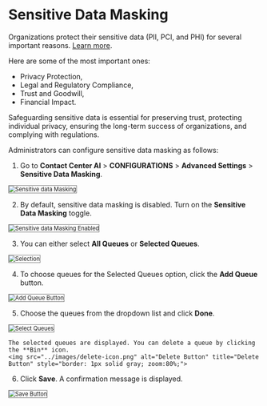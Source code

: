 # Sensitive Data Masking

Organizations protect their sensitive data (PII, PCI, and PHI) for several important reasons. [Learn more](../advanced-settings/handling-sensitive-data.md).

Here are some of the most important ones:

* Privacy Protection,
* Legal and Regulatory Compliance,
* Trust and Goodwill,
* Financial Impact.

Safeguarding sensitive data is essential for preserving trust, protecting individual privacy, ensuring the long-term success of organizations, and complying with regulations.

Administrators can configure sensitive data masking as follows:

1. Go to **Contact Center AI** > **CONFIGURATIONS** > **Advanced Settings** > **Sensitive Data Masking**.
<img src="../images/advanced-settings-sensitive-data-masking.png" alt="Sensitive data Masking" title="Sensitive Data Masking" style="border: 1px solid gray; zoom:80%;">

2. By default, sensitive data masking is disabled. Turn on the **Sensitive Data Masking** toggle.  
<img src="../images/sensitive-data-masking-enabled.png" alt="Sensitive data Masking Enabled" title="Sensitive Data Masking Enabled" style="border: 1px solid gray; zoom:80%;">

3. You can either select **All Queues** or **Selected Queues**.
<img src="../images/selected-queues.png" alt="Selection" title="Selection" style="border: 1px solid gray; zoom:80%;">

4. To choose queues for the Selected Queues option, click the **Add Queue** button.  
<img src="../images/add-queue-button.png" alt="Add Queue Button" title="Add Queue Button" style="border: 1px solid gray; zoom:80%;">

5. Choose the queues from the dropdown list and click **Done**.  
<img src="../images/select-queues.png" alt="Select Queues" title="Select Queues" style="border: 1px solid gray; zoom:80%;">  

    The selected queues are displayed. You can delete a queue by clicking the **Bin** icon.  
    <img src="../images/delete-icon.png" alt="Delete Button" title="Delete Button" style="border: 1px solid gray; zoom:80%;">

6. Click **Save**. A confirmation message is displayed.  
<img src="../images/delete-icon.png" alt="Save Button" title="Save Button" style="border: 1px solid gray; zoom:80%;">